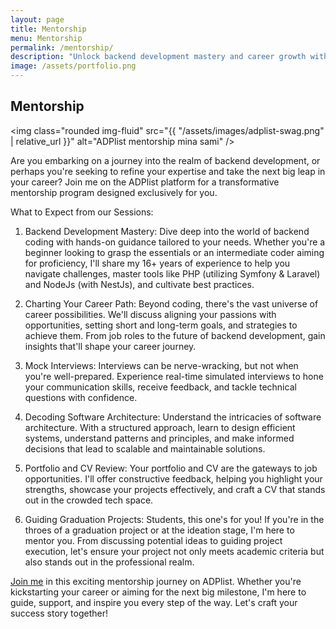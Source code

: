 ```yaml
---
layout: page
title: Mentorship
menu: Mentorship
permalink: /mentorship/
description: "Unlock backend development mastery and career growth with exclusive mentorship on ADPlist. Benefit from 16+ years of expertise in PHP, NodeJs, software architecture, mock interviews, CV reviews, and personalized guidance for students' graduation projects. Shape your tech success story today!"
image: /assets/portfolio.png
---
```


## Mentorship

<img class="rounded img-fluid" src="{{ "/assets/images/adplist-swag.png" | relative_url }}" alt="ADPlist mentorship mina sami" />

Are you embarking on a journey into the realm of backend development, or perhaps you're seeking to refine your expertise and take the next big leap in your career? Join me on the ADPlist platform for a transformative mentorship program designed exclusively for you.

What to Expect from our Sessions:

1. Backend Development Mastery: Dive deep into the world of backend coding with hands-on guidance tailored to your needs. Whether you're a beginner looking to grasp the essentials or an intermediate coder aiming for proficiency, I'll share my 16+ years of experience to help you navigate challenges, master tools like PHP (utilizing Symfony & Laravel) and NodeJs (with NestJs), and cultivate best practices.

2. Charting Your Career Path: Beyond coding, there's the vast universe of career possibilities. We'll discuss aligning your passions with opportunities, setting short and long-term goals, and strategies to achieve them. From job roles to the future of backend development, gain insights that'll shape your career journey.

3. Mock Interviews: Interviews can be nerve-wracking, but not when you're well-prepared. Experience real-time simulated interviews to hone your communication skills, receive feedback, and tackle technical questions with confidence.

4. Decoding Software Architecture: Understand the intricacies of software architecture. With a structured approach, learn to design efficient systems, understand patterns and principles, and make informed decisions that lead to scalable and maintainable solutions.

5. Portfolio and CV Review: Your portfolio and CV are the gateways to job opportunities. I'll offer constructive feedback, helping you highlight your strengths, showcase your projects effectively, and craft a CV that stands out in the crowded tech space.

6. Guiding Graduation Projects: Students, this one's for you! If you're in the throes of a graduation project or at the ideation stage, I'm here to mentor you. From discussing potential ideas to guiding project execution, let's ensure your project not only meets academic criteria but also stands out in the professional realm.

[Join me](https://adplist.org/mentors/mina-sami) in this exciting mentorship journey on ADPlist. Whether you're kickstarting your career or aiming for the next big milestone, I'm here to guide, support, and inspire you every step of the way. Let's craft your success story together!
